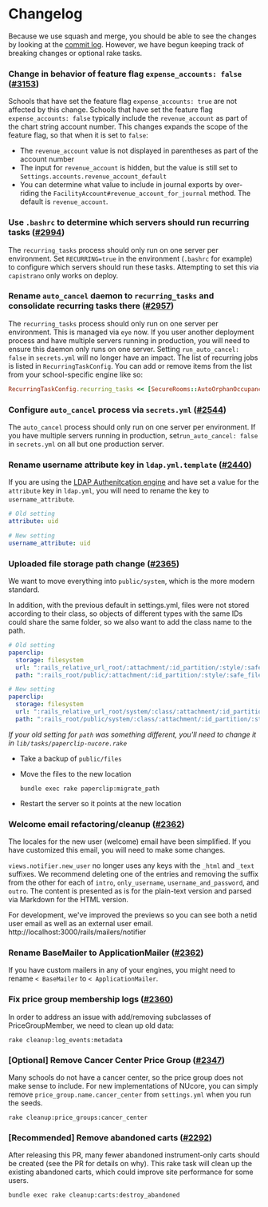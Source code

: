 # Changelog

Because we use squash and merge, you should be able to see the changes by looking
at the [commit log](https://github.com/tablexi/nucore-open/commits/master). However, we have begun keeping track of breaking changes
or optional rake tasks.

### Change in behavior of feature flag `expense_accounts: false` ([#3153](https://github.com/tablexi/nucore-open/pull/3153))

Schools that have set the feature flag `expense_accounts: true` are not affected by this change.
Schools that have set the feature flag `expense_accounts: false` typically include the `revenue_account` as part of the chart string account number.
This changes expands the scope of the feature flag, so that when it is set to `false`:
- The `revenue_account` value is not displayed in parentheses as part of the account number
- The input for `revenue_account` is hidden, but the value is still set to `Settings.accounts.revenue_account_default`
- You can determine what value to include in journal exports by over-riding the `FacilityAccount#revenue_account_for_journal` method.  The default is `revenue_account`.

### Use `.bashrc` to determine which servers should run recurring tasks ([#2994](https://github.com/tablexi/nucore-open/pull/2994))

The `recurring_tasks` process should only run on one server per environment.   Set `RECURRING=true` in the environment (`.bashrc` for example) to configure which servers should run these tasks.  Attempting to set this via `capistrano` only works on deploy.

### Rename `auto_cancel` daemon to `recurring_tasks` and consolidate recurring tasks there ([#2957](https://github.com/tablexi/nucore-open/pull/2957))

The `recurring_tasks` process should only run on one server per environment.  This is managed via `eye` now.  If you user another deployment process and have multiple servers running in production, you will need to ensure this daemon only runs on one server.  Setting `run_auto_cancel: false` in `secrets.yml` will no longer have an impact.  The list of recurring jobs is listed in `RecurringTaskConfig`.  You can add or remove items from the list from your school-specific engine like so:
```ruby
RecurringTaskConfig.recurring_tasks << [SecureRooms::AutoOrphanOccupancy, :perform, 5]
```

### Configure `auto_cancel` process via `secrets.yml` ([#2544](https://github.com/tablexi/nucore-open/pull/2544))

The `auto_cancel` process should only run on one server per environment.  If you have multiple servers running in production, set`run_auto_cancel: false` in `secrets.yml` on all but one production server.

### Rename username attribute key in `ldap.yml.template` ([#2440](https://github.com/tablexi/nucore-open/pull/2440))

If you are using the [LDAP Authenitcation engine](vendor/engines/ldap_authentication/README.md) and have set a value for the `attribute` key in `ldap.yml`, you will need to rename the key to `username_attribute`.

```yaml
# Old setting
attribute: uid

# New setting
username_attribute: uid
```

### Uploaded file storage path change ([#2365](https://github.com/tablexi/nucore-open/pull/2365))

We want to move everything into `public/system`, which is the more modern standard.

In addition, with the previous default in settings.yml, files were not stored according to their
class, so objects of different types with the same IDs could share the same folder, so
we also want to add the class name to the path.

```yaml
# Old setting
paperclip:
  storage: filesystem
  url: ":rails_relative_url_root/:attachment/:id_partition/:style/:safe_filename"
  path: ":rails_root/public/:attachment/:id_partition/:style/:safe_filename"

# New setting
paperclip:
  storage: filesystem
  url: ":rails_relative_url_root/system/:class/:attachment/:id_partition/:style/:safe_filename"
  path: ":rails_root/public/system/:class/:attachment/:id_partition/:style/:safe_filename"
```

_If your old setting for `path` was something different, you'll need to change it
in `lib/tasks/paperclip-nucore.rake`_

* Take a backup of `public/files`

* Move the files to the new location

  ```
  bundle exec rake paperclip:migrate_path
  ```

* Restart the server so it points at the new location


### Welcome email refactoring/cleanup ([#2362](https://github.com/tablexi/nucore-open/pull/2362))

The locales for the new user (welcome) email have been simplified. If you have customized
this email, you will need to make some changes.

`views.notifier.new_user` no longer uses any keys with the `_html` and `_text` suffixes.
We recommend deleting one of the entries and removing the suffix from the other for each
of `intro`, `only_username`, `username_and_password`, and `outro`. The content is presented
as is for the plain-text version and parsed via Markdown for the HTML version.

For development, we've improved the previews so you can see both a netid user email
as well as an external user email. http://localhost:3000/rails/mailers/notifier

### Rename BaseMailer to ApplicationMailer ([#2362](https://github.com/tablexi/nucore-open/pull/2362))

If you have custom mailers in any of your engines, you might need to rename `< BaseMailer` to
`< ApplicationMailer`.

### Fix price group membership logs ([#2360](https://github.com/tablexi/nucore-open/pull/2360))

In order to address an issue with add/removing subclasses of PriceGroupMember, we
need to clean up old data:

```
rake cleanup:log_events:metadata
```

### [Optional] Remove Cancer Center Price Group ([#2347](https://github.com/tablexi/nucore-open/pull/2347))

Many schools do not have a cancer center, so the price group does not make sense to
include. For new implementations of NUcore, you can simply remove `price_group.name.cancer_center` from `settings.yml` when you run the seeds.

```
rake cleanup:price_groups:cancer_center
```

### [Recommended] Remove abandoned carts ([#2292](https://github.com/tablexi/nucore-open/pull/2292))

After releasing this PR, many fewer abandoned instrument-only carts should be created (see
the PR for details on why). This rake task will clean up the existing abandoned carts,
which could improve site performance for some users.

```
bundle exec rake cleanup:carts:destroy_abandoned
```
